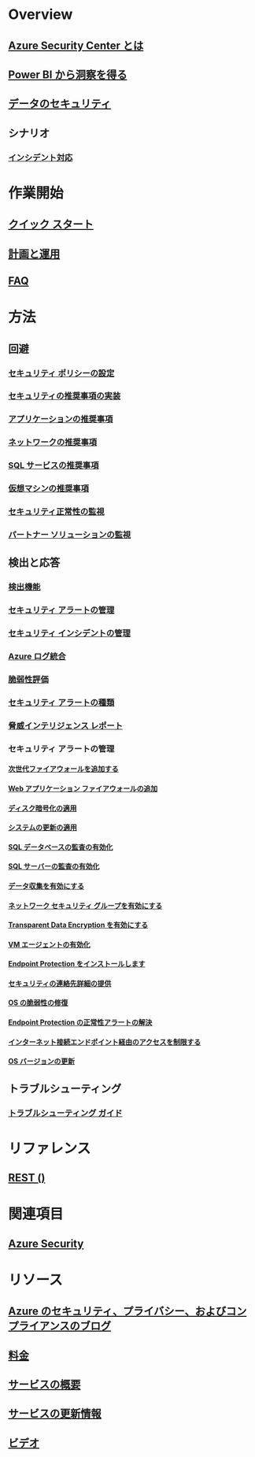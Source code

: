 # Overview
## [Azure Security Center とは](security-center-intro.md)
## [Power BI から洞察を得る](security-center-powerbi.md)
## [データのセキュリティ](security-center-data-security.md)
## シナリオ
### [インシデント対応](security-center-incident-response.md)

# 作業開始
## [クイック スタート](security-center-get-started.md)
## [計画と運用](security-center-planning-and-operations-guide.md)
## [FAQ](security-center-faq.md)

# 方法

## 回避
### [セキュリティ ポリシーの設定](security-center-policies.md)
### [セキュリティの推奨事項の実装](security-center-recommendations.md)
### [アプリケーションの推奨事項](security-center-application-recommendations.md)
### [ネットワークの推奨事項](security-center-network-recommendations.md)
### [SQL サービスの推奨事項](security-center-sql-service-recommendations.md)
### [仮想マシンの推奨事項](security-center-virtual-machine-recommendations.md)
### [セキュリティ正常性の監視](security-center-monitoring.md)
### [パートナー ソリューションの監視](security-center-partner-solutions.md)

## 検出と応答
### [検出機能](security-center-detection-capabilities.md)
### [セキュリティ アラートの管理](security-center-managing-and-responding-alerts.md)
### [セキュリティ インシデントの管理](security-center-incident.md)
### [Azure ログ統合](security-center-integrating-alerts-with-log-integration.md)
### [脆弱性評価](security-center-vulnerability-assessment-recommendations.md)
### [セキュリティ アラートの種類](security-center-alerts-type.md)
### [脅威インテリジェンス レポート](security-center-threat-report.md)

### セキュリティ アラートの管理
#### [次世代ファイアウォールを追加する](security-center-add-next-generation-firewall.md)
#### [Web アプリケーション ファイアウォールの追加](security-center-add-web-application-firewall.md)
#### [ディスク暗号化の適用](security-center-apply-disk-encryption.md)
#### [システムの更新の適用](security-center-apply-system-updates.md)
#### [SQL データベースの監査の有効化](security-center-enable-auditing-on-sql-databases.md)
#### [SQL サーバーの監査の有効化](security-center-enable-auditing-on-sql-servers.md)
#### [データ収集を有効にする](security-center-enable-data-collection.md)
#### [ネットワーク セキュリティ グループを有効にする](security-center-enable-network-security-groups.md)
#### [Transparent Data Encryption を有効にする](security-center-enable-transparent-data-encryption.md)
#### [VM エージェントの有効化](security-center-enable-vm-agent.md)
#### [Endpoint Protection をインストールします](security-center-install-endpoint-protection.md)
#### [セキュリティの連絡先詳細の提供](security-center-provide-security-contact-details.md)
#### [OS の脆弱性の修復](security-center-remediate-os-vulnerabilities.md)
#### [Endpoint Protection の正常性アラートの解決](security-center-resolve-endpoint-protection-health-alerts.md)
#### [インターネット接続エンドポイント経由のアクセスを制限する](security-center-restrict-access-through-internet-facing-endpoints.md)
#### [OS バージョンの更新](security-center-update-os-version.md)

## トラブルシューティング
### [トラブルシューティング ガイド](security-center-troubleshooting-guide.md)

# リファレンス
## [REST ()](https://msdn.microsoft.com/en-US/library/mt704034(Azure.100).aspx)

# 関連項目
## [Azure Security](/azure/security/)

# リソース
## [Azure のセキュリティ、プライバシー、およびコンプライアンスのブログ](http://blogs.msdn.com/b/azuresecurity/)
## [料金](security-center-pricing.md)
## [サービスの概要](https://azure.microsoft.com/services/security-center/)
## [サービスの更新情報](https://azure.microsoft.com/updates/?product=security-center)
## [ビデオ](https://azure.microsoft.com/documentation/videos/index/?services=security-center)


<!--HONumber=Dec16_HO1-->


